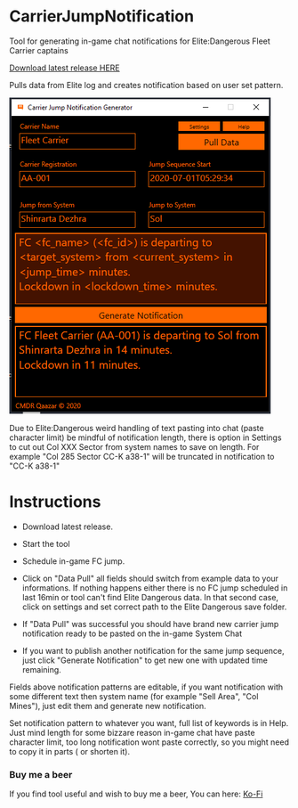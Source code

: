 # CarrierJumpNotification
Tool for generating in-game chat notifications for Elite:Dangerous Fleet Carrier captains

[Download latest release HERE](https://github.com/SeaCrow/CarrierJumpNotification/releases)

Pulls data from Elite log and creates notification based on user set pattern.

![Tool Window](https://raw.githubusercontent.com/SeaCrow/CarrierJumpNotification/master/Misc/WindowImage.png)

Due to Elite:Dangerous weird handling of text pasting into chat (paste character limit) be mindful of notification length, there is option in Settings to cut out Col XXX Sector from system names to save on length. 
For example "Col 285 Sector CC-K a38-1" will be truncated in notification to "CC-K a38-1"

# Instructions
* Download latest release.
* Start the tool
* Schedule in-game FC jump.
* Click on "Data Pull" all fields should switch from example data to your informations.
If nothing happens either there is no FC jump scheduled in last 16min or tool can't find Elite Dangerous data.
In that second case, click on settings and set correct path to the Elite Dangerous save folder.
* If "Data Pull" was successful you should have brand new carrier jump notification ready to be pasted on the in-game System Chat

* If you want to publish another notification for the same jump sequence, just click "Generate Notification" to get new one with updated time remaining.

Fields above notification patterns are editable, if you want notification with some different text then system name (for example "Sell Area", "Col Mines"), just edit them and generate new notification.

Set notification pattern to whatever you want, full list of keywords is in Help. Just mind length for some bizzare reason in-game chat have paste character limit, too long notification wont paste correctly, so you might need to copy it in parts ( or shorten it).

### Buy me a beer
If you find tool useful and wish to buy me a beer, You can here: [Ko-Fi](https://ko-fi.com/qaazar#paymentModal)
